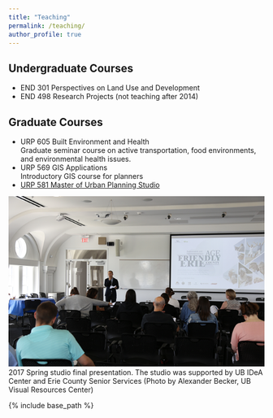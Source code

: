 ```yaml
---
title: "Teaching"
permalink: /teaching/
author_profile: true
---
```


## Undergraduate Courses
* END 301 Perspectives on Land Use and Development
* END 498 Research Projects (not teaching after 2014)

## Graduate Courses
* URP 605 Built Environment and Health  
  Graduate seminar course on active transportation, food environments, and environmental health issues.
* URP 569 GIS Applications  
  Introductory GIS course for planners
* [URP 581 Master of Urban Planning Studio](/teaching/studio)

![class photo](/images/agefriendly.png)
2017 Spring studio final presentation. The studio was supported by UB IDeA Center and Erie County Senior Services (Photo by Alexander Becker, UB Visual Resources Center)

{% include base_path %}

<!---
{% for post in site.teaching reversed %}
  {% include archive-single.html %}
{% endfor %}
-->
